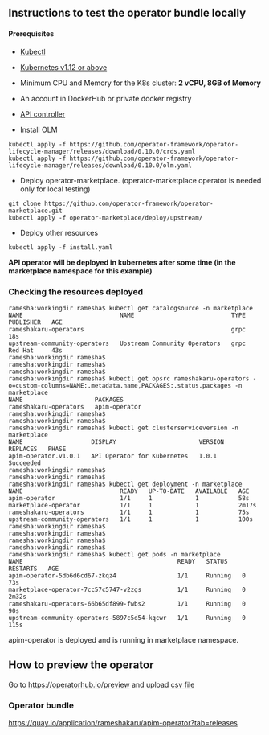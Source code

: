 ## Instructions to test the operator bundle locally

#### Prerequisites
- [Kubectl](https://kubernetes.io/docs/tasks/tools/install-kubectl/)

- [Kubernetes v1.12 or above](https://Kubernetes.io/docs/setup/)   
 - Minimum CPU and Memory for the K8s cluster: **2 vCPU, 8GB of Memory**

- An account in DockerHub or private docker registry
- [API controller](https://github.com/wso2/product-apim-tooling/releases/) 


- Install OLM
```
kubectl apply -f https://github.com/operator-framework/operator-lifecycle-manager/releases/download/0.10.0/crds.yaml
kubectl apply -f https://github.com/operator-framework/operator-lifecycle-manager/releases/download/0.10.0/olm.yaml
```

- Deploy operator-marketplace. (operator-marketplace operator is needed only for local testing)
```
git clone https://github.com/operator-framework/operator-marketplace.git
kubectl apply -f operator-marketplace/deploy/upstream/
```
- Deploy other resources
```
kubectl apply -f install.yaml 
```

**API operator will be deployed in kubernetes after some time (in the marketplace namespace for this example)**

### Checking the resources deployed

```
ramesha:workingdir ramesha$ kubectl get catalogsource -n marketplace
NAME                           NAME                           TYPE   PUBLISHER   AGE
rameshakaru-operators                                         grpc               18s
upstream-community-operators   Upstream Community Operators   grpc   Red Hat     43s
ramesha:workingdir ramesha$ 
ramesha:workingdir ramesha$ 
ramesha:workingdir ramesha$ 
ramesha:workingdir ramesha$ kubectl get opsrc rameshakaru-operators -o=custom-columns=NAME:.metadata.name,PACKAGES:.status.packages -n marketplace
NAME                    PACKAGES
rameshakaru-operators   apim-operator
ramesha:workingdir ramesha$ 
ramesha:workingdir ramesha$ 
ramesha:workingdir ramesha$ kubectl get clusterserviceversion -n marketplace
NAME                   DISPLAY                       VERSION   REPLACES   PHASE
apim-operator.v1.0.1   API Operator for Kubernetes   1.0.1                Succeeded
ramesha:workingdir ramesha$ 
ramesha:workingdir ramesha$ 
ramesha:workingdir ramesha$ kubectl get deployment -n marketplace
NAME                           READY   UP-TO-DATE   AVAILABLE   AGE
apim-operator                  1/1     1            1           58s
marketplace-operator           1/1     1            1           2m17s
rameshakaru-operators          1/1     1            1           75s
upstream-community-operators   1/1     1            1           100s
ramesha:workingdir ramesha$ 
ramesha:workingdir ramesha$ 
ramesha:workingdir ramesha$ 
ramesha:workingdir ramesha$ 
ramesha:workingdir ramesha$ kubectl get pods -n marketplace
NAME                                           READY   STATUS    RESTARTS   AGE
apim-operator-5db6d6cd67-zkqz4                 1/1     Running   0          73s
marketplace-operator-7cc57c5747-v2zgs          1/1     Running   0          2m32s
rameshakaru-operators-66b65df899-fwbs2         1/1     Running   0          90s
upstream-community-operators-5897c5d54-kqcwr   1/1     Running   0          115s

```
apim-operator is deployed and is running in marketplace namespace.

## How to preview the operator

Go to  https://operatorhub.io/preview and upload [csv file](apim-operator/1.0.1/apim-operator.v1.0.1.clusterserviceversion.yaml)

### Operator bundle

https://quay.io/application/rameshakaru/apim-operator?tab=releases
